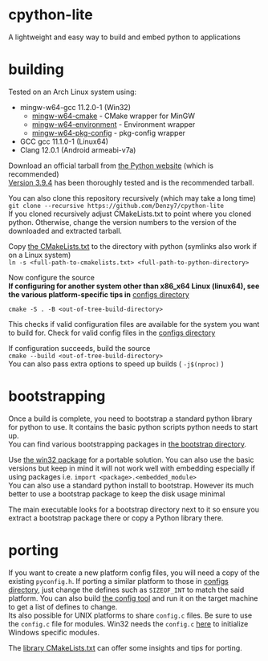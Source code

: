 # cpython-lite

A lightweight and easy way to build and embed python to applications
# building

Tested on an Arch Linux system using:
- mingw-w64-gcc 11.2.0-1 (Win32)
  - [mingw-w64-cmake](https://aur.archlinux.org/packages/mingw-w64-cmake) - CMake wrapper for MinGW
  - [mingw-w64-environment](https://aur.archlinux.org/packages/mingw-w64-environment) - Environment wrapper
  - [mingw-w64-pkg-config](https://aur.archlinux.org/packages/mingw-w64-pkg-config) - pkg-config wrapper
- GCC gcc 11.1.0-1 (Linux64)
- Clang 12.0.1 (Android armeabi-v7a)

Download an official tarball from [the Python website](https://www.python.org/downloads/source/) (which is recommended)  
[Version 3.9.4](https://www.python.org/ftp/python/3.9.4/Python-3.9.4.tar.xz) has been thoroughly tested and is the recommended tarball.

You can also clone this repository recursively (which may take a long time)  
`git clone --recursive https://github.com/Denzy7/cpython-lite`  
If you cloned recursively adjust CMakeLists.txt to point where you cloned python. Otherwise, change the version numbers to the version of the downloaded and extracted tarball.

Copy [the CMakeLists.txt](cmake-python/CMakeLists.txt) to the directory with python (symlinks also work if on a Linux system)  
`ln -s <full-path-to-cmakelists.txt> <full-path-to-python-directory>`  

Now configure the source  
**If configuring for another system other than x86_x64 Linux (linux64), see the various platform-specific tips in** [configs directory](config) 

`cmake -S . -B <out-of-tree-build-directory>`
 
This checks if valid configuration files are available for the system you want to build for. Check for valid config files in the [configs directory](config/)  

If configuration succeeds, build the source  
`cmake --build <out-of-tree-build-directory>`  
You can also pass extra options to speed up builds ( `-j$(nproc)` )

# bootstrapping

Once a build is complete, you need to bootstrap a standard python library for python to use. It contains the basic python scripts python needs to start up.  
You can find various bootstrapping packages in [the bootstrap directory](bootstraping).  

Use [the win32 package](bootstraping/bootstrap-packaging-win32.tar.xz) for a portable solution. You can also use the basic versions but keep in mind it will not work well with embedding especially if using packages i.e. `import <package>.<embedded_module>`  
You can also use a standard python install to bootstrap. However its much better to use a bootstrap package to keep the disk usage minimal  

The main executable looks for a bootstrap directory next to it so ensure you extract a bootstrap package there or copy a Python library there.

# porting

If you want to create a new platform config files, you will need a copy of the existing `pyconfig.h`. If porting a similar platform to those in [configs directory](config), just change the defines such as `SIZEOF_INT` to match the said platform. You can also build [the config tool](config/pyconfig-tool.c) and run it on the target machine to get a list of defines to change.  
Its also possible for UNIX platforms to share `config.c` files. Be sure to use the `config.c` file for modules. Win32 needs the `config.c` [here](config/win32) to initialize Windows specific modules.  

The [library CMakeLists.txt](cmake-python/CMakeLists.txt) can offer some insights and tips for porting.

